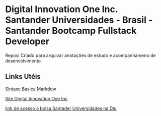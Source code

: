 #  Digital Innovation One Inc. Santander Universidades - Brasil -  Santander Bootcamp Fullstack Developer
Reposi  Criado  para arquivar anotações de estudo  e acompanhameno de  desenvolvimento 

## Links  Utéis 
[Sintaxe Basica Markdow](https://www.markdowguide.org/basic-syntax/)

[Site Digital Innovation One Inc](https://web.dio.me/)

[link de acesso a bolsa  Santader  Universidades  na Dio](https://web.dio.me/track/33c858ab-35fb-4170-9193-a9eef8c2ba25)
